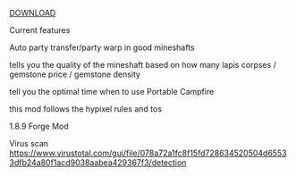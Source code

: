 [DOWNLOAD](https://github.com/EgomScripts/MineshaftUtils/releases/download/alpha/MineShaftUtils.jar)

Current features 

Auto party transfer/party warp in good mineshafts

tells you the quality of the mineshaft based on how many lapis corpses / gemstone price / gemstone density

tell you the optimal time when to use Portable Campfire


this mod follows the hypixel rules and tos 

1.8.9 Forge Mod

Virus scan
https://www.virustotal.com/gui/file/078a72a1fc8f15fd728634520504d65533dfb24a80f1acd9038aabea429367f3/detection
